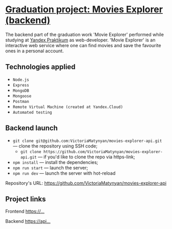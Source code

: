 # [Graduation project: Movies Explorer (backend)](https://github.com/VictoriaMatynyan/movies-explorer-api)

The backend part of the graduation work 'Movie Explorer' performed while studying at [Yandex Praktikum](https://practicum.yandex.ru/) as web-developer. 'Movie Explorer' is an interactive web service where one can find movies and save the favourite ones in a personal account.

## Technologies applied
+ `Node.js` 
+ `Express`
+ `MongoDB`
+ `Mongoose`
+ `Postman`
+ `Remote Virtual Machine (created at Yandex.Cloud)`
+ `Automated testing`

## Backend launch 
* `git clone git@github.com:VictoriaMatynyan/movies-explorer-api.git` — clone the repository using SSH code;
  -  `git clone https://github.com/VictoriaMatynyan/movies-explorer-api.git` — if you'd like to clone the repo via https-link;
* `npm install` — install the dependencies;
* `npm run start` — launch the server;   
* `npm run dev` — launch the server with hot-reload

Repository's URL: https://github.com/VictoriaMatynyan/movies-explorer-api

## Project links

Frontend <https://...>

Backend <https://api...>